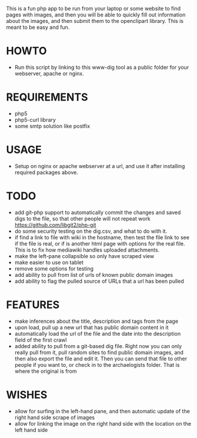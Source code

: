 This is a fun php app to be run from your laptop or some website to
find pages with images, and then you will be able to quickly fill out 
information about the images, and then submit them to the 
openclipart library. This is meant to be easy and fun.


HOWTO
=====

* Run this script by linking to this www-dig tool as a public folder for
  your webserver, apache or nginx.


REQUIREMENTS
============

* php5
* php5-curl library
* some smtp solution like postfix

USAGE
=====

* Setup on nginx or apache webserver at a url, and use it after installing
  required packages above.

TODO
====

* add git-php support to automatically commit the changes and saved
  digs to the file, so that other people will not repeat work
  https://github.com/libgit2/php-git
* do some security testing on the dig.csv, and what to do with it.
* if find a link to file with wiki in the hostname, then test the file
  link to see if the file is real, or if is another html page with options
  for the real file. This is to fix how mediawiki handles uploaded
  attachments.
* make the left-pane collapsible so only have scraped view
* make easier to use on tablet
* remove some options for testing
* add ability to pull from list of urls of known public domain images
* add ability to flag the pulled source of URLs that a url has been pulled


FEATURES
========

* make inferences about the title, description and tags from the page
* upon load, pull up a new url that has public domain content in it
* automatically load the url of the file and the date into the
  description field of the first crawl
* added ability to pull from a git-based dig file. Right now you can
  only really pull from it, pull random sites to find public domain
  images, and then also export the file and edit it. Then you can
  send that file to other people if you want to, or check in to the
  archaelogists folder. That is where the original is from


WISHES
======

* allow for surfing in the left-hand pane, and then automatic update of
  the right hand side scrape of images
* allow for linking the image on the right hand side with the location
  on the left hand side
